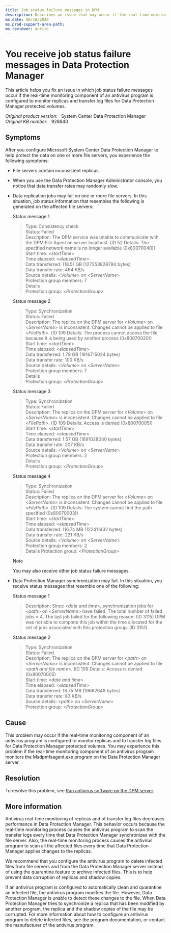 ```yaml
---
title: Job status failure messages in DPM
description: Describes an issue that may occur if the real-time monitoring component of an antivirus program is configured to monitor replicas and transfer log files of Data Protection Manager protected volumes.
ms.date: 08/18/2020
ms.prod-support-area-path:
ms.reviewer: ankito
---
```

# You receive job status failure messages in Data Protection Manager

This article helps you fix an issue in which job status failure messages occur if the real-time monitoring component of an antivirus program is configured to monitor replicas and transfer log files for Data Protection Manager protected volumes.

_Original product version:_ &nbsp; System Center Data Protection Manager  
_Original KB number:_ &nbsp; 928840

## Symptoms

After you configure Microsoft System Center Data Protection Manager to help protect the data on one or more file servers, you experience the following symptoms:

- File servers contain inconsistent replicas.
- When you use the Data Protection Manager Administrator console, you notice that data transfer rates may randomly slow.
- Data replication jobs may fail on one or more file servers. In this situation, job status information that resembles the following is generated on the affected file servers:

    Status message 1

    > Type: Consistency check  
    > Status: Failed  
    > Description: The DPM service was unable to communicate with the DPM File Agent on server localhost. (ID 52 Details: The specified network name is no longer available (0x80070040))  
    > Start time: \<*startTime*>  
    > Time elapsed: \<*elapsedTime*>  
    > Data transferred: 118.51 GB (127253828784 bytes)  
    > Data transfer rate: 464 KB/s  
    > Source details: \<*Volume*> on \<*ServerName*>  
    > Protection group members: 7  
    > Details  
    > Protection group: \<*ProtectionGroup*>  

    Status message 2

    > Type: Synchronization  
    > Status: Failed  
    > Description: The replica on the DPM server for \<*Volume*> on \<*ServerName*> is inconsistent. Changes cannot be applied to file \<*FilePath*>. (ID 109 Details: The process cannot access the file because it is being used by another process (0x80070020))  
    > Start time: \<*startTime*>  
    > Time elapsed: \<*elapsedTime*>  
    > Data transferred: 1.79 GB (1916715024 bytes)  
    > Data transfer rate: 100 KB/s  
    > Source details: \<*Volume*> on \<*ServerName*>  
    > Protection group members: 7  
    > Details  
    > Protection group: \<*ProtectionGroup*>

    Status message 3

    > Type: Synchronization  
    > Status: Failed  
    > Description: The replica on the DPM server for \<*Volume*> on \<*ServerName*> is inconsistent. Changes cannot be applied to file \<*FilePath*>. (ID 109 Details: Access is denied (0x80070005))  
    > Start time: \<*startTime*>  
    > Time elapsed: \<*elapsedTime*>  
    > Data transferred: 1.57 GB (1691028040 bytes)  
    > Data transfer rate: 207 KB/s  
    > Source details: \<*Volume*> on \<*ServerName*>  
    > Protection group members: 2  
    > Details  
    > Protection group: \<*ProtectionGroup*>

    Status message 4

    > Type: Synchronization  
    > Status: Failed  
    > Description: The replica on the DPM server for \<*Volume*> on \<*ServerName*> is inconsistent. Changes cannot be applied to file \<*FilePath*>. (ID 109 Details: The system cannot find the path specified (0x80070003))  
    > Start time: \<*startTime*>  
    > Time elapsed: \<*elapsedTime*>  
    > Data transferred: 116.74 MB (122411432 bytes)  
    > Data transfer rate: 221 KB/s  
    > Source details: \<*Volume*> on \<*ServerName*>  
    > Protection group members: 2  
    > Details
    > Protection group: \<*ProtectionGroup*>

    > [!NOTE]
    > You may also receive other job status failure messages.

- Data Protection Manager synchronization may fail. In this situation, you receive status messages that resemble one of the following:

    Status message 1

    > Description: Since \<*date and time*>, synchronization jobs for \<*path*> on \<*ServerName*> have failed. The total number of failed jobs = 4. The last job failed for the following reason: (ID 3115) DPM was not able to complete this job within the time allocated for the set of jobs associated with this protection group. (ID 3151).

    Status message 2

    > Type: Synchronization  
    > Status: Failed  
    > Description: The replica on the DPM server for \<*path*> on \<*ServerName*> is inconsistent. Changes cannot be applied to file \<*path and file name*>. (ID 109 Details: Access is denied (0x80070005)  
    > Start time: \<*date and time*>  
    > Time elapsed: \<*elapsedTime*>  
    > Data transferred: 18.75 MB (19662648 bytes)  
    > Data transfer rate: 83 KB/s  
    > Source details: \<*path*> on \<*ServerName*>  
    > Protection group: \<*ProtectionGroup*>

## Cause

This problem may occur if the real-time monitoring component of an antivirus program is configured to monitor replicas and to transfer log files for Data Protection Manager protected volumes. You may experience this problem if the real-time monitoring component of an antivirus program monitors the Msdpmfsagent.exe program on the Data Protection Manager server.

## Resolution

To resolve this problem, see [Run antivirus software on the DPM server](/system-center/dpm/run-antivirus-server?view=sc-dpm-2019).

## More information

Antivirus real-time monitoring of replicas and of transfer log files decreases performance in Data Protection Manager. This behavior occurs because the real-time monitoring process causes the antivirus program to scan the transfer logs every time that Data Protection Manager synchronizes with the file server. Also, the real-time monitoring process causes the antivirus program to scan all the affected files every time that Data Protection Manager applies changes to the replicas.

We recommend that you configure the antivirus program to delete infected files from file servers and from the Data Protection Manager server instead of using the quarantine feature to archive infected files. This is to help prevent data corruption of replicas and shadow copies.

If an antivirus program is configured to automatically clean and quarantine an infected file, the antivirus program modifies the file. However, Data Protection Manager is unable to detect these changes to the file. When Data Protection Manager tries to synchronize a replica that has been modified by another program, the replica and the shadow copies of the file may be corrupted. For more information about how to configure an antivirus program to delete infected files, see the program documentation, or contact the manufacturer of the antivirus program.
